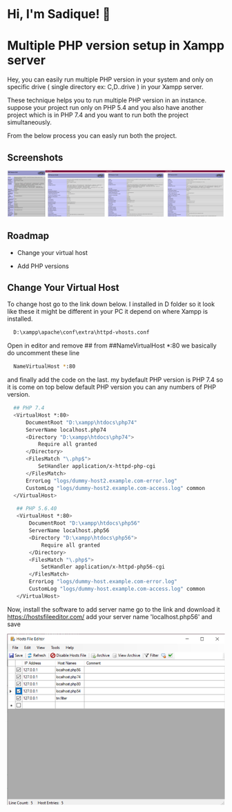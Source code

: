
# Hi, I'm Sadique! 👋

  
# Multiple PHP version setup in Xampp server

Hey, you can easily run multiple PHP version in your system 
and only on specific drive ( single directory ex: C,D..drive ) 
in your Xampp server.

These technique helps you to run multiple PHP version in an 
instance. suppose your project run only on PHP 5.4 and you 
also have another project which is in PHP 7.4 and you want to
run both the project simultaneously. 

From the below process you can easly run both the project.

## Screenshots

![App Screenshot](https://raw.githubusercontent.com/mohammadsadique/Multiple-PHP-Version/main/images/php-versions.png?text=Multiple-PHP-Versions)

  
## Roadmap

- Change your virtual host

- Add PHP versions

  
## Change Your Virtual Host

To change host go to the link down below.
I installed in D folder so it look like these it might be 
different in your PC it depend on where Xampp is installed. 

```bash
  D:\xampp\apache\conf\extra\httpd-vhosts.conf
```

  Open in editor and remove ## from ##NameVirtualHost *:80
  we basically do uncomment these line

```bash
  NameVirtualHost *:80
```
  and finally add the code on the last.
  my bydefault PHP version is PHP 7.4 so it is come on top
  below default PHP version you can any numbers of PHP version.

  ```bash
    ## PHP 7.4
    <VirtualHost *:80>
        DocumentRoot "D:\xampp\htdocs\php74"
        ServerName localhost.php74
        <Directory "D:\xampp\htdocs\php74">
            Require all granted    
        </Directory>
        <FilesMatch "\.php$">
            SetHandler application/x-httpd-php-cgi
        </FilesMatch>
        ErrorLog "logs/dummy-host2.example.com-error.log"
        CustomLog "logs/dummy-host2.example.com-access.log" common
    </VirtualHost>
```

 ```bash
    ## PHP 5.6.40
    <VirtualHost *:80>
        DocumentRoot "D:\xampp\htdocs\php56"
        ServerName localhost.php56
        <Directory "D:\xampp\htdocs\php56">
            Require all granted    
        </Directory>
        <FilesMatch "\.php$">
            SetHandler application/x-httpd-php56-cgi
        </FilesMatch>
        ErrorLog "logs/dummy-host.example.com-error.log"
        CustomLog "logs/dummy-host.example.com-access.log" common
    </VirtualHost>
```

Now, install the software to add server name go to the link
and download it https://hostsfileeditor.com/
add your server name 'localhost.php56' and save 


![App Screenshot](https://raw.githubusercontent.com/mohammadsadique/Multiple-PHP-Version/main/images/host.PNG?text=Host-File-Editor)

  
